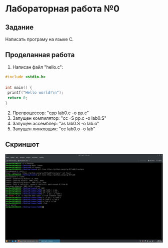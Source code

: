 # Лабораторная работа №0
## Задание
Написать програму на языке C.
## Проделанная работа
1. Написан файл "hello.c":
```c
#include <stdio.h>

int main() {
 printf("Hello world!\n");
 return 0;
}
```
2. Препроцессор: "cpp lab0.c -o pp.c"
3. Запущен компилятор: "cc -S pp.c -o lab0.S"
4. Запущен ассемблер: "as lab0.S -o lab.o"
5. Запущен линковщик: "cc lab0.o -o lab"
## Скриншот
![Компиляция и запуск](screenshot.png)
